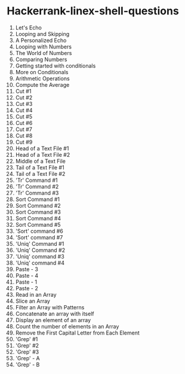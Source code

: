 # Hackerrank-linex-shell-questions
1. Let's Echo  
2. Looping and Skipping  
3. A Personalized Echo  
4. Looping with Numbers  
5. The World of Numbers  
6. Comparing Numbers  
7. Getting started with conditionals  
8. More on Conditionals  
9. Arithmetic Operations  
10. Compute the Average  
11. Cut #1  
12. Cut #2  
13. Cut #3  
14. Cut #4  
15. Cut #5  
16. Cut #6  
17. Cut #7  
18. Cut #8  
19. Cut #9  
20. Head of a Text File #1  
21. Head of a Text File #2  
22. Middle of a Text File  
23. Tail of a Text File #1  
24. Tail of a Text File #2  
25. 'Tr' Command #1  
26. 'Tr' Command #2  
27. 'Tr' Command #3  
28. Sort Command #1  
29. Sort Command #2  
30. Sort Command #3  
31. Sort Command #4  
32. Sort Command #5  
33. 'Sort' command #6  
34. 'Sort' command #7  
35. 'Uniq' Command #1  
36. 'Uniq' Command #2  
37. 'Uniq' command #3  
38. 'Uniq' command #4  
39. Paste - 3  
40. Paste - 4  
41. Paste - 1  
42. Paste - 2  
43. Read in an Array  
44. Slice an Array  
45. Filter an Array with Patterns  
46. Concatenate an array with itself  
47. Display an element of an array  
48. Count the number of elements in an Array  
49. Remove the First Capital Letter from Each Element  
50. 'Grep' #1  
51. 'Grep' #2  
52. 'Grep' #3  
53. 'Grep' - A  
54. 'Grep' - B
<br>
<br>
<br>